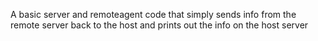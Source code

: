 A basic server and remoteagent code that simply sends info from the remote server back to the host and prints out the info on the host server
